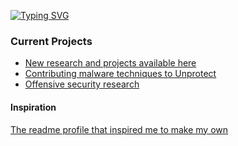 [![Typing SVG](https://readme-typing-svg.herokuapp.com?font=Fira+Code&duration=4999&pause=1000&color=F70000&random=true&width=435&lines=Busy+CVE+hunting;On+the+domain+admin+prowl;Busy+CVE+hunting;Brainstorming+more+projects;Restructuring+my+Obsidian+map;Browsing+ATT%26CK+For+maldev+inspo;Developing+Redveil+Security+Solutions)](https://git.io/typing-svg)

### Current Projects	
* [New research and projects available here](https://github.com/orgs/redveil-security/repositories)
* [Contributing malware techniques to Unprotect](https://www.unprotect.it/users/public/profile/1d8/)
* [Offensive security research](https://github.com/1d8/offsec)


#### Inspiration
[The readme profile that inspired me to make my own](https://github.com/cr-0w/cr-0w/blob/main/README.md)
